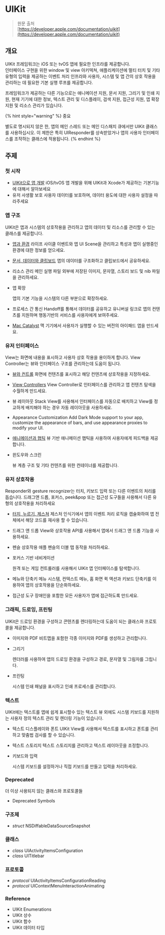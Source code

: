 # UIKit

> 원문 출처  
> [https://developer.apple.com/documentation/uikit](https://developer.apple.com/documentation/uikit)

## 개요 <a id="overview"></a>

UIKit 프레임워크는 iOS 또는 tvOS 앱에 필요한 인프라를 제공합니다.  
인터페이스 구현을 위한 window 및 view 아키텍쳐, 애플리케이션에 멀티 터치 및 기타 유형의 입력을 제공하는 이벤트 처리 인프라와 사용자, 시스템 및 앱 간의 상호 작용을 관리하는 데 필요한 기본 실행 루프를 제공합니다.

프레임워크가 제공하는 다른 기능으로는 애니메이션 지원, 문서 지원, 그리기 및 인쇄 지원, 현재 기기에 대한 정보, 텍스트 관리 및 디스플레이, 검색 지원, 접근성 지원, 앱 확장 지원 및 리소스 관리가 있습니다.

{% hint style="warning" %}
중요

별도로 명시되지 않은 한, 앱의 메인 스레드 또는 메인 디스패치 큐에서만 UIKit 클래스를 사용하십시오. 이 제한은 특히 UIResponder를 상속받았거나 앱의 사용자 인터페이스를 조작하는 클래스에 적용됩니다.
{% endhint %}

## 주제 <a id="topics"></a>

### 첫 시작 <a id="first_steps"></a>

* [UIKit으로 앱 개발](about_app_development_with_uikit.md) iOS/tvOS 앱 개발을 위해 UIKit과 Xcode가 제공하는 기본기능에 대해서 알아보세요
* 유저 사생활 보호 사용자 데이터를 보호하며, 데이터 용도에 대한 사용자 설정을 따라주세요

### 앱 구조 <a id="app_structure"></a>

UIKit은 앱과 시스템의 상호작용을 관리하고 앱의 데이터 및 리소스를 관리할 수 있는 클래스를 제공합니다.

* [앱과 환경](app-and-environment/) 라이프 사이클 이벤트와 앱 UI Scene을 관리하고 특성과 앱이 실행중인 환경에 대한 정보를 얻으세요.
* [문서, 데이터와 클립보드](documents-data-pasteboard.md) 앱의 데이터를 구조화하고 클립보드에서 공유하세요.
* 리소스 관리 메인 실행 파일 외부에 저장된 이미지, 문자열, 스토리 보드 및 nib 파일을 관리하세요.
* 앱 확장

  앱의 기본 기능을 시스템의 다른 부분으로 확장하세요.

* 프로세스 간 통신 Handoff를 통해서 데이터를 공유하고 유니버설 링크로 앱의 컨텐츠를 지원하며 행동기반의 서비스를 사용자에게 보여주세요.
* [Mac Catalyst](mac-catalyst/) 맥 기기에서 사용자가 실행할 수 있는 버전의 아이패드 앱을 만드세요.

### 유저 인터페이스 <a id="user_interface"></a>

View는 화면에 내용을 표시하고 사용자 상호 작용을 용이하게 합니다. View Controller는 뷰와 인터페이스 구조를 관리하는데 도움이 됩니다.

* [뷰와 컨트롤](views_and_controls/) 화면에 컨텐츠를 표시하고 해당 컨텐츠에 상호작용을 지정하세요.
* [View Controllers](view-controllers/) View Controller로 인터페이스를 관리하고 앱 컨텐츠 탐색을 수월하게 만드세요.
* 뷰 레이아웃 Stack View를 사용해서 인터페이스를 자동으로 배치하고 View를 정교하게 배치해야 하는 경우 자동 레이아웃을 사용하세요.
* Appearance Customization Add Dark Mode support to your app, customize the appearance of bars, and use appearance proxies to modify your UI.
* [애니메이션과 햅틱](animation-and-haptics/) 뷰 기반 애니메이션 햅틱을 사용하여 사용자에게 피드백을 제공합니다.
* 윈도우와 스크린

   뷰 계층 구조 및 기타 컨텐츠를 위한 컨테이너를 제공합니다.

### 유저 상호작용 <a id="user_interactions"></a>

Responder와 gesture recognizer는 터치, 키보드 입력 또는 다른 이벤트의 처리를 돕습니다. 드래그앤 드롭, 포커스, peek&pop 또는 접근성 도구들을 사용해서 다른 유형의 상호작용을 처리하세요

* [터치, 누르기, 제스쳐](touches_presses_and_gestures/) 제스처 인식기에서 앱의 이벤트 처리 로직을 캡슐화하여 앱 전체에서 해당 코드를 재사용 할 수 있습니다.
* 드래그 앤 드롭 View와 상호작용 API를 사용해서 앱에서 드래그 앤 드롭 기능을 사용하세요.
* 펜슬 상호작용 애플 펜슬의 더블 탭 동작을 처리하세요.
* 포커스 기반 네비게이션

   원격 또는 게임 컨트롤러를 사용해서 UIKit 앱 인터페이스를 탐색합니다.

* 메뉴와 단축키 메뉴 시스템, 컨텍스트 메뉴, 홈 화면 퀵 액션과 키보드 단축키를 이용하여 앱의 상호작용을 단순화하세요.
* 접근성 도구 장애인을 포함한 모든 사용자가 앱에 접근하도록 만드세요.

### 그래픽, 드로잉, 프린팅 <a id="graphics_drawing_and_printing"></a>

UIKit은 드로잉 환경을 구성하고 콘텐츠를 렌더링하는데 도움이 되는 클래스와 프로토콜을 제공합니다.

* 이미지와 PDF 비트맵을 포함한 각종 이미지와 PDF를 생성하고 관리합니다.
* 그리기

   렌더러를 사용하여 앱의 드로잉 환경을 구성하고 경로, 문자열 및 그림자를 그립니다.

* 프린팅

   시스템 인쇄 패널을 표시하고 인쇄 프로세스를 관리합니다.

### 텍스트 <a id="text"></a>

UIKit에는 텍스트를 앱에 쉽게 표시할수 있는 텍스트 뷰 외에도 시스템 키보드를 지원하는 사용자 정의 텍스트 관리 및 렌더링 기능이 있습니다.

* 텍스트 디스플레이와 폰트 UIKit View를 사용해서 텍스트를 표시하고 폰트를 관리하고 맞춤법 검사를 할 수 있습니다.
* 텍스트 스토리지 텍스트 스토리지를 관리하고 텍스트 레이아웃을 조정합니다.
* 키보드와 입력

   시스템 키보드를 설정하거나 직접 키보드를 만들고 입력을 처리하세요.

### Deprecated <a id="d"></a>

더 이상 사용되지 않는 클래스와 프로토콜들

* Deprecated Symbols

### 구조체 <a id="structures"></a>

* _struct_ NSDiffableDataSourceSnapshot

### 클래스

* _class_ UIActivityItemsConfiguration
* _class_ UITitlebar

### 프로토콜

* _protocol_ UIActivityItemsConfigurationReading
* _protocol_ UIContextMenuInteractionAnimating

### Reference

* UIKit Enumerations
* UIKit 상수
* UIKit 함수
* UIKit 데이터 타입

